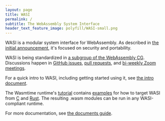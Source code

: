 ```yaml
---
layout: page
title: WASI
permalink: /
subtitle: The WebAssembly System Interface
header_text_feature_image: polyfill/WASI-small.png
---
```


WASI is a modular system interface for WebAssembly. As described in [the initial announcement](https://hacks.mozilla.org/2019/03/standardizing-wasi-a-webassembly-system-interface/), it's focused on security and portability.

WASI is being standardized in [a subgroup of the WebAssembly CG](https://github.com/WebAssembly/WASI/blob/master/Charter.md). Discussions happen in [GitHub issues](https://github.com/WebAssembly/WASI/issues), [pull requests](https://github.com/WebAssembly/WASI/pulls), and [bi-weekly Zoom meetings](https://github.com/WebAssembly/meetings/tree/main/wasi).

For a quick intro to WASI, including getting started using it, see [the intro document](https://github.com/bytecodealliance/wasmtime/blob/main/docs/WASI-intro.md).

The Wasmtime runtime's [tutorial](https://github.com/bytecodealliance/wasmtime/blob/main/docs/WASI-tutorial.md) contains [examples](https://github.com/bytecodealliance/wasmtime/blob/main/docs/WASI-tutorial.md#running-common-languages-with-wasi) for how to target WASI from [C](https://github.com/bytecodealliance/wasmtime/blob/main/docs/WASI-tutorial.md#from-c) and [Rust](https://github.com/bytecodealliance/wasmtime/blob/main/docs/WASI-tutorial.md#from-rust). The resulting .wasm modules can be run in any WASI-compliant runtime.

For more documentation, see [the documents guide](https://github.com/bytecodealliance/wasmtime/blob/main/docs/WASI-documents.md).
